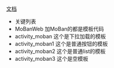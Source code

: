 [文档](README.md)

- 关键列表
- MoBanWeb  加MoBan的都是模板代码
- activity_moban 这个是下拉加载的模板
- activity_moban1 这个是普通按钮的模板
- activity_moban2 这个是普通list的模板
- activity_moban3 这个是空模板

